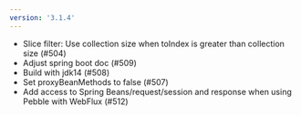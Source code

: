```yaml
---
version: '3.1.4'
---
```


- Slice filter: Use collection size when toIndex is greater than collection size  (#504)
- Adjust spring boot doc (#509) 
- Build with jdk14 (#508)
- Set proxyBeanMethods to false (#507)
- Add access to Spring Beans/request/session and response when using Pebble with WebFlux (#512)
